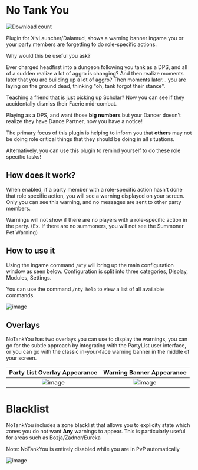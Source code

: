 # No Tank You
[![Download count](https://img.shields.io/endpoint?url=https://qzysathwfhebdai6xgauhz4q7m0mzmrf.lambda-url.us-east-1.on.aws/NoTankYou)](https://github.com/MidoriKami/NoTankYou)

Plugin for XivLauncher/Dalamud, shows a warning banner ingame you or your party members are forgetting to do role-specific actions.

Why would this be useful you ask?

Ever charged headfirst into a dungeon following you tank as a DPS, and all of a sudden realize a lot of aggro is changing? And then realize moments later that you are building up a lot of aggro? Then moments later... you are laying on the ground dead, thinking "oh, tank forgot their stance".

Teaching a friend that is just picking up Scholar? Now you can see if they accidentally dismiss their Faerie mid-combat.

Playing as a DPS, and want those **big numbers** but your Dancer doesn't realize they have Dance Partner, now you have a notice!

The primary focus of this plugin is helping to inform you that **others** may not be doing role critical things that they should be doing in all situations.

Alternatively, you can use this plugin to remind yourself to do these role specific tasks!

## How does it work?
When enabled, if a party member with a role-specific action hasn't done that role specific action, you will see a warning displayed on your screen.
Only you can see this warning, and no messages are sent to other party members. 

Warnings will not show if there are no players with a role-specific action in the party.
(Ex. If there are no summoners, you will not see the Summoner Pet Warning)

## How to use it
Using the ingame command `/nty` will bring up the main configuration window as seen below.
Configuration is split into three categories, Display, Modules, Settings.

You can use the command `/nty help` to view a list of all available commands.

![image](https://github.com/user-attachments/assets/0cba08a9-1824-41d4-a7a1-6c4f21ddffb1)

## Overlays
NoTankYou has two overlays you can use to display the warnings, you can go for the subtle approach by integrating with the PartyList user interface, or you can go with the classic in-your-face warning banner in the middle of your screen.

Party List Overlay Appearance            |  Warning Banner Appearance
:-------------------------:|:-------------------------:
![image](https://github.com/user-attachments/assets/ae0d23ce-25ce-4aa5-a243-074f9060de29) | ![image](https://github.com/user-attachments/assets/47a0956a-04de-482e-bbe5-2a3bb74852a1)


# Blacklist

NoTankYou includes a zone blacklist that allows you to explicity state which zones you do not want **Any** warnings to appear. This is particularly useful for areas such as Bozja/Zadnor/Eureka

Note: NoTankYou is entirely disabled while you are in PvP automatically

![image](https://github.com/user-attachments/assets/816ac82c-9b3a-4d6b-ad47-b13aed15102e)
